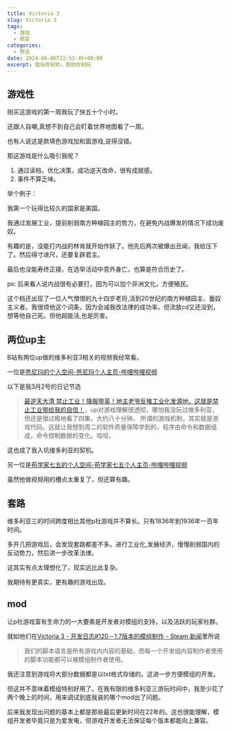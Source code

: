 ```yaml
---
title: Victoria 3
slug: Victoria 3
tags:
  - 游戏
  - 感受
categories:
  - 想法
date: 2024-06-06T22:53:45+08:00
excerpt: 我玩你别劝，我劝你别玩
---
```

## 游戏性 
刚买这游戏的第一周我玩了快五十个小时。

还跟人自嘲,真想不到自己会盯着世界地图看了一周。

也有人说这是款填色游戏加和面游戏,说得没错。

那这游戏是什么吸引我呢？

1. 通过读档，优化决策，成功逆天改命，很有成就感。
2. 事件不算乏味。

举个例子：

我第一个玩得比较久的国家是美国。

我通过发展工业，提前削弱南方种植园主的势力，在避免内战爆发的情况下成功废奴。

有趣的是，没能打内战的林肯就开始作妖了。他先后两次被爆出丑闻，我给压下了。然后得寸进尺，还要复辟君主。

最后也没能寿终正寝，在选举活动中意外身亡，也算是符合历史了。

ps: 后来看人说内战很有必要打，因为可以加个非洲文化，方便殖民。

这个档还出现了一位人气憎恨的九十四岁老将,活到20世纪的南方种植园主、蓄奴主义者。我很烦他这个词条，因为会减我改法律的成功率。但流放cd又还没到，想等他自己死。但他超能活,也是厉害。

## 两位up主
B站有两位up做的维多利亚3相关的视频我经常看。

一位是[苍尼玛的个人空间-苍尼玛个人主页-哔哩哔哩视频](https://space.bilibili.com/3928998 )

以下是我3月2号的日记节选

> [最逆天大清 禁止工业！降服带英！地主老爷反推工业化发源地，这就是禁止工业带给我的自信！](https://www.bilibili.com/video/BV1Dr421s7Hc/)，up对游戏理解很透彻，哪怕我没玩过维多利亚，但还是很过瘾地看了四集，大约八十分钟。
> 所谓的游戏机制，其实就是游戏代码。这就让我想到周二的软件质量保障学到的，程序由命令和数据组成，命令控制数据的变化。哈哈，

这也成了我入坑维多利亚的契机。

另一位是[苟学家七五的个人空间-苟学家七五个人主页-哔哩哔哩视频](https://space.bilibili.com/93148 )

虽然他做视频用的槽点太重复了，但还算有趣。

## 套路
维多利亚三的时间跨度相比其他p社游戏并不算长。只有1836年到1936年一百年时间。

多开几把游戏后，会发现套路都差不多。进行工业化,发展经济，慢慢削弱国内的反动势力，然后进一步改革法律。

这其实有点太理想化了，现实远比此复杂。

我期待有更真实，更有趣的游戏出现。

## mod 
让p社游戏富有生命力的一大要素是开发者对模组的支持，以及活跃的玩家社群。

就如他们在[Victoria 3 - 开发日志#120－1.7版本的模组制作 - Steam 新闻](https://store.steampowered.com/news/app/529340/view/4194619900924865388?l=schinese )里所说
>我们的脚本语言是所有游戏内内容的基础，而每一个开发组内容制作者使用的脚本功能都可以被模组制作者使用。

我还注意到游戏将大部分数据都是以txt格式存储的。这进一步方便模组的开发。

但这并不意味着模组特别好用了。在我有限的维多利亚三游玩时间中，我至少花了两个晚上的时间，用来调试到底我装的哪个mod出了问题。

后来我发现出问题的基本上都是那些最后更新时间在22年的。这也很能理解，模组开发者毕竟只是为爱发电，但游戏开发者无法保证每个版本都能向上兼容。